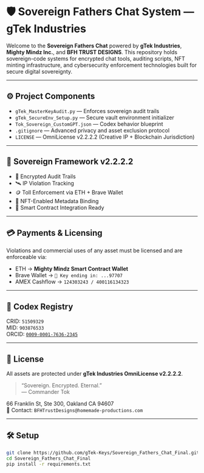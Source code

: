 # 🛡️ Sovereign Fathers Chat System — gTek Industries

Welcome to the **Sovereign Fathers Chat** powered by **gTek Industries**, **Mighty Mindz Inc.**, and **BFH TRUST DESIGNS**. This repository holds sovereign-code systems for encrypted chat tools, auditing scripts, NFT minting infrastructure, and cybersecurity enforcement technologies built for secure digital sovereignty.

---

## ⚙️ Project Components

- `gTek_MasterKeyAudit.py` — Enforces sovereign audit trails
- `gTek_SecureEnv_Setup.py` — Secure vault environment initializer
- `Tok_Sovereign_CustomGPT.json` — Codex behavior blueprint
- `.gitignore` — Advanced privacy and asset exclusion protocol
- `LICENSE` — OmniLicense v2.2.2.2 (Creative IP + Blockchain Jurisdiction)

---

## 🔐 Sovereign Framework v2.2.2.2

- 🧬 Encrypted Audit Trails  
- 🛰️ IP Violation Tracking  
- 🪙 Toll Enforcement via ETH + Brave Wallet  
- 🎯 NFT-Enabled Metadata Binding  
- 📡 Smart Contract Integration Ready

---

## 💳 Payments & Licensing

Violations and commercial uses of any asset must be licensed and are enforceable via:

- ETH → **Mighty Mindz Smart Contract Wallet**  
- Brave Wallet → `🔐 Key ending in: ...97707`  
- AMEX Cashflow → `124303243 / 400116134323`  

---

## 🧠 Codex Registry

CRID: `51509329`  
MID: `903876533`  
ORCID: [`0009-0001-7636-2345`](https://orcid.org/0009-0001-7636-2345)  

---

## 🧾 License

All assets are protected under **gTek Industries OmniLicense v2.2.2.2**.

> “Sovereign. Encrypted. Eternal.”  
> — Commander Tok

66 Franklin St, Ste 300, Oakland CA 94607  
📩 Contact: `BFHTrustDesigns@homemade-productions.com`

---

## 🛠 Setup

```bash
git clone https://github.com/gTek-Keys/Sovereign_Fathers_Chat_Final.git
cd Sovereign_Fathers_Chat_Final
pip install -r requirements.txt
